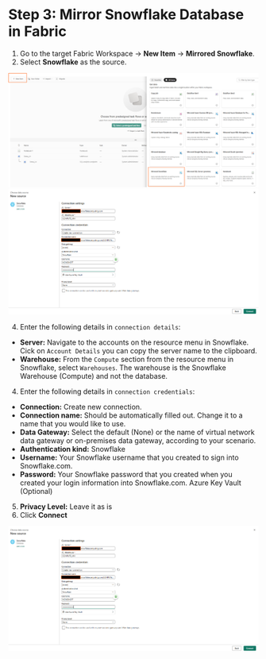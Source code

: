 # Step 3: Mirror Snowflake Database in Fabric


1. Go to the target Fabric Workspace → **New Item** → **Mirrored Snowflake**.
2. Select **Snowflake** as the source.

![Mirror2](img/mirror4.png)
![Mirror2](img/mirror5.png)

4. Enter the following details in `connection details`:
- **Server:** Navigate to the accounts on the resource menu in Snowflake. Cick on `Account Details` you can copy the server name to the clipboard. 
- **Warehouse:** From the `Compute` section from the resource menu in Snowflake, select `Warehouses`. The warehouse is the Snowflake Warehouse (Compute) and not the database.
4. Enter the following details in `connection credentials`:
- **Connection:** Create new connection.
- **Connection name:** Should be automatically filled out. Change it to a name that you would like to use.
- **Data Gateway:** Select the default (None) or the name of virtual network data gateway or on-premises data gateway, according to your scenario.
- **Authentication kind:** Snowflake
- **Username:** Your Snowflake username that you created to sign into Snowflake.com.
- **Password:** Your Snowflake password that you created when you created your login information into Snowflake.com.
    Azure Key Vault (Optional)
5. **Privacy Level:** Leave it as is
6. Click **Connect**

![Mirror2](img/mirror5.png)  








  


